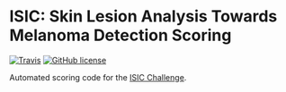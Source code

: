 # ISIC: Skin Lesion Analysis Towards Melanoma Detection Scoring

[![Travis](https://img.shields.io/travis/ImageMarkup/isic-challenge-scoring.svg?branch=master)](https://travis-ci.org/ImageMarkup/isic-challenge-scoring)
[![GitHub license](https://img.shields.io/badge/license-Apache%202-blue.svg)](https://raw.githubusercontent.com/ImageMarkup/isic-challenge-scoring/master/LICENSE)

Automated scoring code for the [ISIC Challenge](http://challenge.isic-archive.com).
